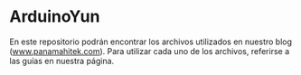 # ArduinoYun
En este repositorio podrán encontrar los archivos utilizados en nuestro blog (www.panamahitek.com). Para utilizar cada uno de los archivos, referirse a las guías en nuestra página.

